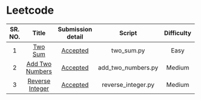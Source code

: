 # Leetcode
| SR. NO. | Title  | Submission detail  | Script | Difficulty | Concept |
| :---:   | :-: | :-: | :-: | :-: |  :-: |
| 1 | [Two Sum](https://leetcode.com/problems/two-sum/) | [Accepted](https://leetcode.com/submissions/detail/737220986/) | two_sum.py | Easy | List |
| 2 | [Add Two Numbers](https://leetcode.com/problems/add-two-numbers/) | [Accepted](https://leetcode.com/submissions/detail/738208220/) | add_two_numbers.py | Medium | Linked list |
| 3 | [Reverse Integer](https://leetcode.com/problems/reverse-integer/) | [Accepted](https://leetcode.com/submissions/detail/738284269/) | reverse_integer.py | Medium | Integer |
